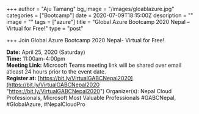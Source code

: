 +++
author = "Aju Tamang"
bg_image = "/images/gloablazure.jpg"
categories = ["Bootcamp"]
date = 2020-07-09T18:15:00Z
description = ""
image = ""
tags = ["azure"]
title = "Global Azure Bootcamp 2020 Nepal – Virtual for Free!"
type = "post"

+++
Join Global Azure Bootcamp 2020 Nepal- Virtual for Free!

**Date:** April 25, 2020 (Saturday)  
**Time:** 11:00am-4:00pm  
**Meeting Link:** Microsoft Teams meeting link will be shared over email atleast 24 hours prior to the event date.  
**Register at:** [https://bit.ly/VirtualGABCNepal2020](https://bit.ly/VirtualGABCNepal2020 "https://bit.ly/VirtualGABCNepal2020") Organizer(s): Nepal Cloud Professionals, Microsoft Most Valuable Professionals #GABCNepal, #GlobalAzure, #NepalCloudPro